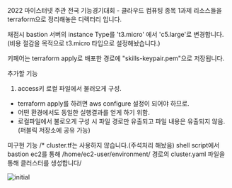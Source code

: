 2022 마이스터넷 주관 전국 기능경기대회 - 클라우드 컴퓨팅 종목 1과제 리소스들을 terraform으로 정리해놓은 디렉터리 입니다.

채점시 bastion 서버의 instance Type를 't3.micro' 에서 'c5.large'로 변경합니다. (비용 절감을 목적으로 t3.micro 타입으로 설정해놨습니다.)

키페어는 terraform apply로 배포한 경로에 "skills-keypair.pem"으로 저장됩니다.


추가할 기능 
1. access키 로컬 파일에서 불러오게 구성.
  - terraform apply를 하려면 aws configure 설정이 되어야 하므로.
  - 어떤 환경에서도 동일한 실행결과를 얻게 하기 위함.
  - 로컬파일에서 불로오게 구성 시 파일 경로만 유출되고 파일 내용은 유출되지 않음. (퍼블릭 저장소에 공유 가능)



미구현 기능
/* cluster.tf는 사용하지 않습니다.(주석처리 해놨음)
shell script에서 bastion ec2를 통해 /home/ec2-user/environment/ 경로의 cluster.yaml 파일을 통해
클러스터를 생성합니다/

![initial](https://user-images.githubusercontent.com/78064289/204135085-fe3488c9-4594-4310-8df1-00b9a74cf4f5.png)
